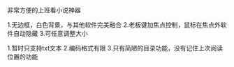 非常方便的上班看小说神器

1.无边框，白色背景，与其他软件完美融合
2.老板键加焦点控制，鼠标在焦点外软件自动隐藏
3.可任意调整大小

1.暂时只支持txt文本
2.编码格式有限
3.只有简陋的目录功能，没有记住上次阅读位置的功能
